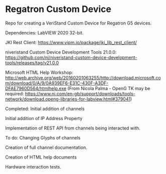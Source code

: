 # Regatron Custom Device
 Repo for creating a VeriStand Custom Device for Regatron G5 devices.

Dependencies:
LabVIEW 2020 32-bit.

JKI Rest Client: https://www.vipm.io/package/jki_lib_rest_client/

niveristand Custom Device Development Tools 21.0.0: https://github.com/ni/niveristand-custom-device-development-tools/releases/tag/v21.0.0

Microsoft HTML Help Workshop: http://web.archive.org/web/20160201063255/http://download.microsoft.com/download/0/A/9/0A939EF6-E31C-430F-A3DF-DFAE7960D564/htmlhelp.exe
(From Nicola Palma - OpenG TK may be required: https://www.ni.com/en-gb/support/downloads/tools-network/download.openg-libraries-for-labview.html#379041)

Completed:
Initial addition of channels

Initial addition of IP Address Property

Implementation of REST API from channels being interacted with.

To do:
Changing Glyphs of channels

Creation of full channel documentation.

Creation of HTML help documents

Hardware interaction tests.
